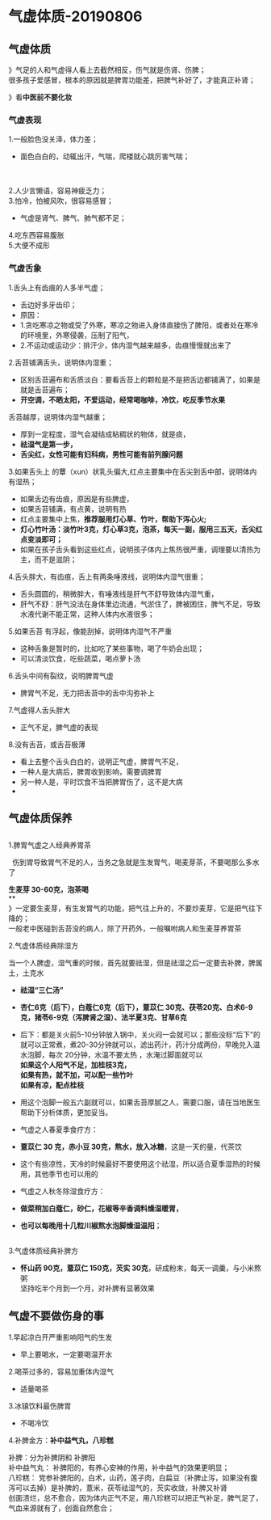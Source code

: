 # 气虚体质-20190806

<a name="T96QZ"></a>
## 气虚体质

》气足的人和气虚得人看上去截然相反，伤气就是伤肾、伤脾；<br />很多孩子爱感冒，根本的原因就是脾胃功能差，把脾气补好了，才能真正补肾；

》看**中医前不要化妆**

<a name="T4TMY"></a>
### 气虚表现
1.一般脸色没关泽，体力差；

- 面色白白的，动辄出汗，气喘，爬楼就心跳厉害气喘；                                                                                                                                                                                                                                                        

2.人少言懒语，容易神疲乏力；<br />3.怕冷，怕被风吹，很容易感冒；

- 气虚是肾气、脾气、肺气都不足；

4.吃东西容易腹胀<br />5.大便不成形

<a name="4nwYm"></a>
### 气虚舌象
1.舌头上有齿痕的人多半气虚；

- 舌边好多牙齿印；
- 原因：
- 1.贪吃寒凉之物或受了外寒，寒凉之物进入身体直接伤了脾阳，或者处在寒冷的环境里，外寒侵袭，压制了阳气，
- 2.不运动或运动少：排汗少，体内湿气越来越多，齿痕慢慢就出来了

2.舌苔铺满舌头，说明体内湿重；

- 区别舌苔遍布和舌质淡白：要看舌苔上的颗粒是不是把舌边都铺满了，如果是就是舌苔遍布；
- **开空调，不晒太阳，不爱运动，经常喝咖啡，冷饮，吃反季节水果**

舌苔越厚，说明体内湿气越重；

- 厚到一定程度，湿气会凝结成粘稠状的物体，就是痰， 
- **祛湿气是第一步，**
- **舌尖红，女性可能有妇科病，男性可能有前列腺问题**

3.如果舌头上 的蕈（xun）状乳头偏大,红点主要集中在舌尖到舌中部，说明体内有湿热；

- 如果舌边有齿痕，原因是有些脾虚，
- 如果舌苔铺满，有点黄，说明有热
- 红点主要集中上焦，**推荐服用灯心草、竹叶，帮助下泻心火;**
- **灯心竹叶汤：淡竹叶3克，灯心草3克，泡茶，每天一副，服用三五天，舌尖红点变淡即可；**
- 如果在孩子舌头看到这些红点，说明孩子体内上焦热很严重，调理要以清热为主，而不是滋阴；

4.舌头胖大，有齿痕，舌上有两条唾液线，说明体内湿气很重；

- 舌头圆圆的，稍微胖大，有唾液线是肝气不舒导致体内湿气重，
- 肝气不舒：肝气没法在身体里边流通，气淤住了，脾被困住，脾气不足，导致水液代谢不能正常，这种人体内水液很多；

5.如果舌苔 有浮起，像能刮掉，说明体内湿气不严重

- 这种舌象是暂时的，比如吃了某些事物，喝了牛奶会出现；
- 可以清淡饮食，吃些蔬菜，喝点萝卜汤

6.舌头中间有裂纹，说明脾胃气虚

- 脾胃气不足，无力把舌苔中的舌中沟弥补上

7.气虚得人舌头胖大     

- 正气不足，脾气虚的表现

8.没有舌苔，或舌苔极薄

- 看上去整个舌头白白的，说明正气虚，脾胃气不足，
- 一种人是大病后，脾胃收到影响，需要调脾胃
- 另一种人是，平时饮食不当把脾胃伤了，这不是大病
- <br />

<a name="ciCUe"></a>
## 气虚体质保养
<a name="vV3KZ"></a>
## 
1.脾胃气虚之人经典养胃茶

  伤到胃导致胃气不足的人，当务之急就是生发胃气，喝麦芽茶，不要喝那么多水了

**生麦芽 30-60克，泡茶喝**<br />**<br />》一定要生麦芽，有生发胃气的功能，把气往上升的，不要炒麦芽，它是把气往下降的；<br />一般老中医碰到舌苔没的病人，除了开药外，一般嘱咐病人和生麦芽养胃茶

2.气虚体质经典除湿方

当一个人脾虚，湿气重的时候，首先就要祛湿，但是祛湿之后一定要去补脾，脾属土，土克水

- **祛湿“三仁汤”**
- **杏仁6克（后下），白蔻仁6克（后下），薏苡仁 30克、茯苓20克、白术6-9克，猪苓6-9克（泻脾肾之湿）、法半夏3克、甘草6克**
- 后下：都是关火前5-10分钟放入锅中，关火闷一会就可以；那些没标“后下”的就可以正常煮，煮20-30分钟就可以，滤出药汁，药汁分成两份，早晚兑入温水泡脚，每次 20分钟，水温不要太热 ，水淹过脚面就可以<br />**如果这个人阳气不足，加桂枝3克，**<br />**如果有热，就不加，可以配一些竹叶**<br />**如果有凉，配点桂枝**
- 用这个泡脚一般五六副就可以，如果舌苔厚腻之人，需要口服，请在当地医生帮助下分析体质，更加妥当。

- 气虚之人春夏季食疗方：
- **薏苡仁 30 克，赤小豆 30克，熬水，放入冰糖**，这是一天的量，代茶饮
- 这个有些凉性，天冷的时候最好不要使用这个祛湿，所以适合夏季湿热的时候用，其他季节也可以用的


- 气虚之人秋冬除湿食疗方：
- **做菜稍加白蔻仁，砂仁，花椒等辛香调料燥湿暖胃，**
- **也可以每晚用十几粒川椒熬水泡脚燥湿温阳**；
<a name="c4pTt"></a>
## 
3.气虚体质经典补脾方

- **怀山药 90克，薏苡仁 150克，芡实 30克**，研成粉末，每天一调羹，与小米熬粥<br />坚持吃半个月到一个月，对补脾有显著效果


<a name="qA3Mu"></a>
## 气虚不要做伤身的事
1.早起凉白开严重影响阳气的生发

- 早上要喝水，一定要喝温开水

2.喝茶过多的，容易加重体内湿气

- 适量喝茶

3.冰镇饮料最伤脾胃

- 不喝冷饮


4.补脾金方：**补中益气丸，八珍糕**

补脾：分为补脾阴和 补脾阳<br />补中益气丸： 补脾阳的，有养心安神的作用，补中益气的效果更明显；<br />八珍糕： 党参补脾阳的，白术，山药，莲子肉，白扁豆（补脾止泻，如果没有腹泻可以去掉）是补脾的，薏米，茯苓祛湿气的，芡实收敛，补脾又补肾<br />创面溃烂，总不愈合，因为体内正气不足，用八珍糕可以把正气补足，脾气足了，气血来源就有了，创面自然愈合；


<a name="jiUVN"></a>
##                                                                                                                                                                                                                                                                                                                                                                                                                                                                                                                                                                                                                                                                                                                                                                                                                                                                                                                                                                                                                                                                                                                       



